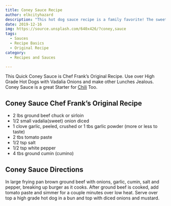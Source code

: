 ```yaml
---
title: Coney Sauce Recipe
author: elkcityhazard
description: "This hot dog sauce recipe is a family favorite! The sweet and tangy taste of Vadalia Onions with Koegel Vienna's hot dogs is a Chef Frank original."
date: 2019-12-16
img: https://source.unsplash.com/640x426/?coney,sauce
tags:
  - Sauces
  - Recipe Basics
  - Original Recipe
category: 
  - Recipes and Sauces

---
```

This Quick Coney Sauce is Chef Frank&#8217;s Original Recipe. Use over High Grade Hot Dogs with Vadalia Onions and make other Lunches Jealous. Coney Sauce is a great Starter for <a href="/wordpress/institutional-recipes-for-200/quick-and-easy-chili-recipe-for-200-people/" rel="noopener noreferrer" target="_blank">Chili</a> Too.

## Coney Sauce Chef Frank&#8217;s Original Recipe

  * 2 lbs ground beef chuck or sirloin
  * 1/2 small vadalia(sweet) onion diced
  * 1 clove garlic, peeled, crushed or 1 tbs garlic powder (more or less to taste)
  * 2 tbs tomato paste
  * 1/2 tsp salt
  * 1/2 tsp white pepper
  * 4 tbs ground cumin (cumino)

## Coney Sauce Directions

In large frying pan brown ground beef with onions, garlic, cumin, salt and pepper, breaking up burger as it cooks. After ground beef is cooked, add tomato paste and simmer for a couple minutes over low heat. Serve over top a high grade hot dog in a bun and top with diced onions and mustard.